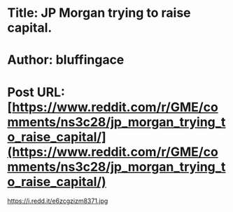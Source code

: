 # Title: JP Morgan trying to raise capital.
# Author: bluffingace
# Post URL: [https://www.reddit.com/r/GME/comments/ns3c28/jp_morgan_trying_to_raise_capital/](https://www.reddit.com/r/GME/comments/ns3c28/jp_morgan_trying_to_raise_capital/)


https://i.redd.it/e6zcgzizm8371.jpg